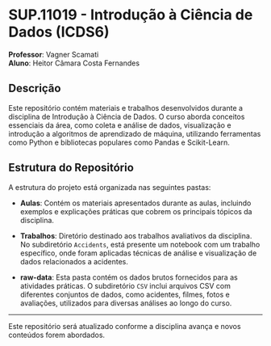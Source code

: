 # SUP.11019 - Introdução à Ciência de Dados (ICDS6)

**Professor**: Vagner Scamati  
**Aluno**: Heitor Câmara Costa Fernandes  

## Descrição

Este repositório contém materiais e trabalhos desenvolvidos durante a disciplina de Introdução à Ciência de Dados. O curso aborda conceitos essenciais da área, como coleta e análise de dados, visualização e introdução a algoritmos de aprendizado de máquina, utilizando ferramentas como Python e bibliotecas populares como Pandas e Scikit-Learn.

## Estrutura do Repositório

A estrutura do projeto está organizada nas seguintes pastas:

- **Aulas**: Contém os materiais apresentados durante as aulas, incluindo exemplos e explicações práticas que cobrem os principais tópicos da disciplina.

- **Trabalhos**: Diretório destinado aos trabalhos avaliativos da disciplina. No subdiretório `Accidents`, está presente um notebook com um trabalho específico, onde foram aplicadas técnicas de análise e visualização de dados relacionados a acidentes.

- **raw-data**: Esta pasta contém os dados brutos fornecidos para as atividades práticas. O subdiretório `CSV` inclui arquivos CSV com diferentes conjuntos de dados, como acidentes, filmes, fotos e avaliações, utilizados para diversas análises ao longo do curso.

---

Este repositório será atualizado conforme a disciplina avança e novos conteúdos forem abordados.
